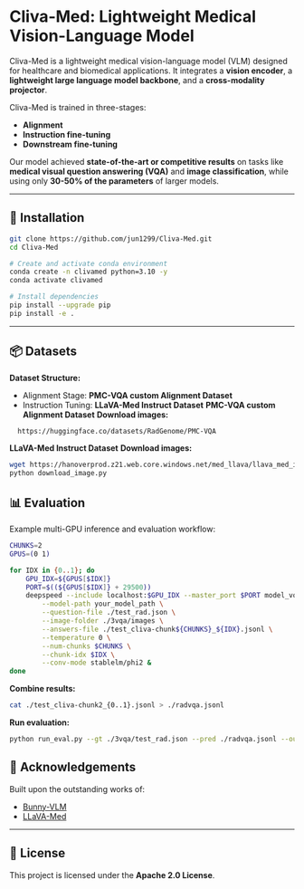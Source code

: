 # Cliva-Med: Lightweight Medical Vision-Language Model

Cliva-Med is a lightweight medical vision-language model (VLM) designed for healthcare and biomedical applications. It integrates a **vision encoder**, a **lightweight large language model backbone**, and a **cross-modality projector**.

Cliva-Med is trained in three-stages:
- **Alignment** 
- **Instruction fine-tuning**
- **Downstream fine-tuning**

Our model achieved **state-of-the-art or competitive results** on tasks like **medical visual question answering (VQA)** and **image classification**, while using only **30-50% of the parameters** of larger models.



---

## 🔧 Installation

```bash
git clone https://github.com/jun1299/Cliva-Med.git
cd Cliva-Med

# Create and activate conda environment
conda create -n clivamed python=3.10 -y
conda activate clivamed

# Install dependencies
pip install --upgrade pip
pip install -e .

```

---

## 📦 Datasets

**Dataset Structure:**
- Alignment Stage: **PMC-VQA custom Alignment Dataset**
- Instruction Tuning: **LLaVA-Med Instruct Dataset**
**PMC-VQA custom Alignment Dataset**
  **Download images:**
```bash
  https://huggingface.co/datasets/RadGenome/PMC-VQA
```

**LLaVA-Med Instruct Dataset**
**Download images:**
```bash
wget https://hanoverprod.z21.web.core.windows.net/med_llava/llava_med_image_urls.jsonl
python download_image.py
```


## 📊 Evaluation

Example multi-GPU inference and evaluation workflow:

```bash
CHUNKS=2
GPUS=(0 1)

for IDX in {0..1}; do
    GPU_IDX=${GPUS[$IDX]}
    PORT=$((${GPUS[$IDX]} + 29500))
    deepspeed --include localhost:$GPU_IDX --master_port $PORT model_vqa_med.py \
        --model-path your_model_path \
        --question-file ./test_rad.json \
        --image-folder ./3vqa/images \
        --answers-file ./test_cliva-chunk${CHUNKS}_${IDX}.jsonl \
        --temperature 0 \
        --num-chunks $CHUNKS \
        --chunk-idx $IDX \
        --conv-mode stablelm/phi2 &
done
```

**Combine results:**
```bash
cat ./test_cliva-chunk2_{0..1}.jsonl > ./radvqa.jsonl
```

**Run evaluation:**
```bash
python run_eval.py --gt ./3vqa/test_rad.json --pred ./radvqa.jsonl --output ./data_RAD/wrong_answers.json
```



## 🙏 Acknowledgements

Built upon the outstanding works of:
- [Bunny-VLM](https://github.com/BAAI-DCAI/Bunny)
- [LLaVA-Med](https://github.com/OpenGVLab/LLaVA-Med)

---

## 📜 License

This project is licensed under the **Apache 2.0 License**.
